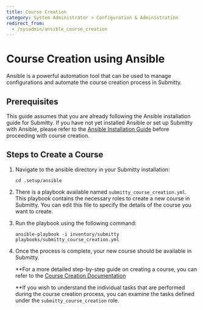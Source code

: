 ```yaml
---
title: Course Creation
category: System Administrator > Configuration & Administration
redirect_from:
  - /sysadmin/ansible_course_creation
---
```


# Course Creation using Ansible

Ansible is a powerful automation tool that can be used to manage configurations and automate the course creation process in Submitty.

## Prerequisites

This guide assumes that you are already following the Ansible installation guide for Submitty. If you have not yet installed Ansible or set up Submitty with Ansible, please refer to the [Ansible Installation Guide](sysadmin/installation/ansible) before proceeding with course creation.

## Steps to Create a Course

1. Navigate to the ansible directory in your Submitty installation:

    ```
    cd .setup/ansible
    ```

2. There is a playbook available named `submitty_course_creation.yml`. This playbook contains the necessary roles to create a new course in Submitty. You can edit this file to specify the details of the course you want to create.

3. Run the playbook using the following command:

    ```
    ansible-playbook -i inventory/submitty playbooks/submitty_course_creation.yml
    ```

4. Once the process is complete, your new course should be available in Submitty.

    **For a more detailed step-by-step guide on creating a course, you can refer to the [Course Creation Documentation](course_creation)

    **If you wish to understand the individual tasks that are performed during the course creation process, you can examine the tasks defined under the `submitty_course_creation` role.